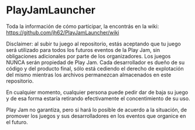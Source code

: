 # PlayJamLauncher
 
Toda la información de cómo participar, la encontrás en la wiki: https://github.com/jh62/PlayJamLauncher/wiki

Disclaimer: al subir tu juego al repositorio, estás aceptando que tu juego será utilizado para todos los futuros eventos de la Play Jam, sin obligaciones adicionales por parte de los organizadores. Los juegos NUNCA serán propiedad de Play Jam. Cada desarrollador es dueño de su código y del producto final, sólo está cediendo el derecho de explotación del mismo mientras los archivos permanezcan almacenados en este repositorio. 

En cualquier momento, cualquier persona puede pedir dar de baja su juego y de esa forma estaría retirando efectivamente el concentimiento de su uso.

Play Jam no garantiza, pero si hará lo posible de acuerdo a la situación, de promover los juegos y sus desarrolladores en los eventos que organice en el futuro.
